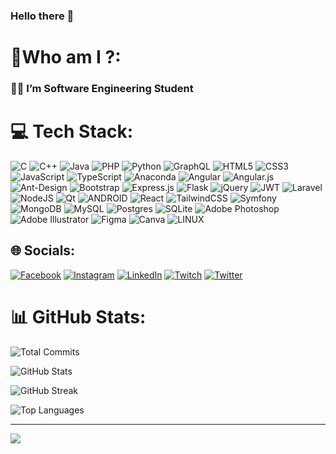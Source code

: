 ### Hello there 👋
# 💫Who am I ?:
### 👨‍💻  I’m Software Engineering Student
 
# 💻 Tech Stack:
![C](https://img.shields.io/badge/c-%2300599C.svg?style=for-the-badge&logo=c&logoColor=white)   ![C++](https://img.shields.io/badge/c++-%2300599C.svg?style=for-the-badge&logo=c%2B%2B&logoColor=white)   ![Java](https://img.shields.io/badge/java-%23ED8B00.svg?style=for-the-badge&logo=java&logoColor=white)   ![PHP](https://img.shields.io/badge/php-%23777BB4.svg?style=for-the-badge&logo=php&logoColor=white)   ![Python](https://img.shields.io/badge/python-3670A0?style=for-the-badge&logo=python&logoColor=ffdd54)   ![GraphQL](https://img.shields.io/badge/-GraphQL-E10098?style=for-the-badge&logo=graphql&logoColor=white)   ![HTML5](https://img.shields.io/badge/html5-%23E34F26.svg?style=for-the-badge&logo=html5&logoColor=white)   ![CSS3](https://img.shields.io/badge/css3-%231572B6.svg?style=for-the-badge&logo=css3&logoColor=white)   ![JavaScript](https://img.shields.io/badge/javascript-%23323330.svg?style=for-the-badge&logo=javascript&logoColor=%23F7DF1E)   ![TypeScript](https://img.shields.io/badge/typescript-%23007ACC.svg?style=for-the-badge&logo=typescript&logoColor=white)   ![Anaconda](https://img.shields.io/badge/Anaconda-%2344A833.svg?style=for-the-badge&logo=anaconda&logoColor=white)   ![Angular](https://img.shields.io/badge/angular-%23DD0031.svg?style=for-the-badge&logo=angular&logoColor=white)   ![Angular.js](https://img.shields.io/badge/angular.js-%23E23237.svg?style=for-the-badge&logo=angularjs&logoColor=white)   ![Ant-Design](https://img.shields.io/badge/-AntDesign-%230170FE?style=for-the-badge&logo=ant-design&logoColor=white)   ![Bootstrap](https://img.shields.io/badge/bootstrap-%23563D7C.svg?style=for-the-badge&logo=bootstrap&logoColor=white)   ![Express.js](https://img.shields.io/badge/express.js-%23404d59.svg?style=for-the-badge&logo=express&logoColor=%2361DAFB)   ![Flask](https://img.shields.io/badge/flask-%23000.svg?style=for-the-badge&logo=flask&logoColor=white)   ![jQuery](https://img.shields.io/badge/jquery-%230769AD.svg?style=for-the-badge&logo=jquery&logoColor=white)   ![JWT](https://img.shields.io/badge/JWT-black?style=for-the-badge&logo=JSON%20web%20tokens)   ![Laravel](https://img.shields.io/badge/laravel-%23FF2D20.svg?style=for-the-badge&logo=laravel&logoColor=white)   ![NodeJS](https://img.shields.io/badge/node.js-6DA55F?style=for-the-badge&logo=node.js&logoColor=white)   ![Qt](https://img.shields.io/badge/Qt-%23217346.svg?style=for-the-badge&logo=Qt&logoColor=white) ![ANDROID](https://img.shields.io/badge/android-%2320232a.svg?style=for-the-badge&logo=android&logoColor=%a4c639)   ![React](https://img.shields.io/badge/react-%2320232a.svg?style=for-the-badge&logo=react&logoColor=%2361DAFB)   ![TailwindCSS](https://img.shields.io/badge/tailwindcss-%2338B2AC.svg?style=for-the-badge&logo=tailwind-css&logoColor=white)   ![Symfony](https://img.shields.io/badge/symfony-%23000000.svg?style=for-the-badge&logo=symfony&logoColor=white)   ![MongoDB](https://img.shields.io/badge/MongoDB-%234ea94b.svg?style=for-the-badge&logo=mongodb&logoColor=white)   ![MySQL](https://img.shields.io/badge/mysql-%2300f.svg?style=for-the-badge&logo=mysql&logoColor=white)   ![Postgres](https://img.shields.io/badge/postgres-%23316192.svg?style=for-the-badge&logo=postgresql&logoColor=white)   ![SQLite](https://img.shields.io/badge/sqlite-%2307405e.svg?style=for-the-badge&logo=sqlite&logoColor=white)   ![Adobe Photoshop](https://img.shields.io/badge/adobephotoshop-%2331A8FF.svg?style=for-the-badge&logo=adobephotoshop&logoColor=white)   ![Adobe Illustrator](https://img.shields.io/badge/adobeillustrator-%23FF9A00.svg?style=for-the-badge&logo=adobeillustrator&logoColor=white) 	![Figma](https://img.shields.io/badge/figma-%23F24E1E.svg?style=for-the-badge&logo=figma&logoColor=white)   ![Canva](https://img.shields.io/badge/Canva-%2300C4CC.svg?style=for-the-badge&logo=Canva&logoColor=white)   ![LINUX](https://img.shields.io/badge/Linux-FCC624?style=for-the-badge&logo=linux&logoColor=black)


## 🌐 Socials:
[![Facebook](https://img.shields.io/badge/Facebook-%231877F2.svg?logo=Facebook&logoColor=white)](https://facebook.com/XxMEDHDxX)      [![Instagram](https://img.shields.io/badge/Instagram-%23E4405F.svg?logo=Instagram&logoColor=white)](https://instagram.com/HADDAD___moe)      [![LinkedIn](https://img.shields.io/badge/LinkedIn-%230077B5.svg?logo=linkedin&logoColor=white)](https://linkedin.com/in/mohammed-haddad-828507216)      [![Twitch](https://img.shields.io/badge/Twitch-%239146FF.svg?logo=Twitch&logoColor=white)](https://twitch.tv/xmedhdgamer)      [![Twitter](https://img.shields.io/badge/Twitter-%231DA1F2.svg?logo=Twitter&logoColor=white)](https://twitter.com/@mohamme40943405)

# 📊 GitHub Stats:

<!-- Add this line to display the total commit count -->
![Total Commits](https://img.shields.io/github/commit-activity/w/HADDADmed/HADDADmed?label=Total%20Commits)

![GitHub Stats](https://github-readme-stats.vercel.app/api?username=HADDADmed&show_icons=true&theme=dark&hide_border=false&count_private=true)

![GitHub Streak](https://github-readme-streak-stats.herokuapp.com/?user=HADDADmed&theme=dark&hide_border=false)

![Top Languages](https://github-readme-stats.vercel.app/api/top-langs/?username=HADDADmed&layout=compact&theme=dark&hide_border=false&count_private=true)


---
[![](https://visitcount.itsvg.in/api?id=HADDADmed&icon=0&color=0)](https://visitcount.itsvg.in)

<!-- Proudly created with GPRM ( https://gprm.itsvg.in ) -->
